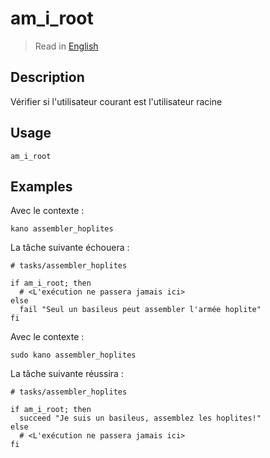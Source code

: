 # am_i_root

> Read in [English](/docs/en/helpers/am_i_root.md)

## Description

Vérifier si l'utilisateur courant est l'utilisateur racine

## Usage

```text
am_i_root
```

## Examples

Avec le contexte :

```shell
kano assembler_hoplites
```

La tâche suivante échouera :

```shell
# tasks/assembler_hoplites

if am_i_root; then
  # <L'exécution ne passera jamais ici>
else
  fail "Seul un basileus peut assembler l'armée hoplite"
fi
```

Avec le contexte :

```shell
sudo kano assembler_hoplites
```

La tâche suivante réussira :

```shell
# tasks/assembler_hoplites

if am_i_root; then
  succeed "Je suis un basileus, assemblez les hoplites!"
else
  # <L'exécution ne passera jamais ici>
fi
```

